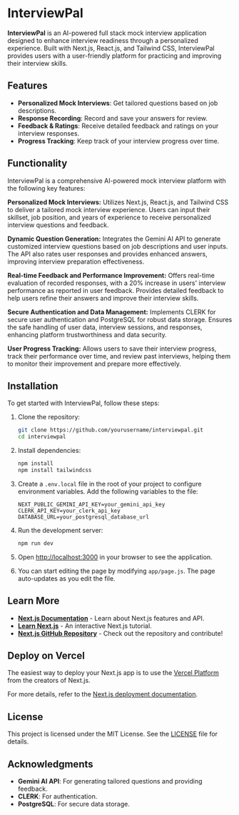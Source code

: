 # InterviewPal

**InterviewPal** is an AI-powered full stack mock interview application designed to enhance interview readiness through a personalized experience. Built with Next.js, React.js, and Tailwind CSS, InterviewPal provides users with a user-friendly platform for practicing and improving their interview skills.

## Features

- **Personalized Mock Interviews**: Get tailored questions based on job descriptions.
- **Response Recording**: Record and save your answers for review.
- **Feedback & Ratings**: Receive detailed feedback and ratings on your interview responses.
- **Progress Tracking**: Keep track of your interview progress over time.

## Functionality
InterviewPal is a comprehensive AI-powered mock interview platform with the following key features:

**Personalized Mock Interviews:** Utilizes Next.js, React.js, and Tailwind CSS to deliver a tailored mock interview experience. Users can input their skillset, job position, and years of experience to receive personalized interview questions and feedback.

**Dynamic Question Generation:** Integrates the Gemini AI API to generate customized interview questions based on job descriptions and user inputs. The API also rates user responses and provides enhanced answers, improving interview preparation effectiveness.

**Real-time Feedback and Performance Improvement:** Offers real-time evaluation of recorded responses, with a 20% increase in users' interview performance as reported in user feedback. Provides detailed feedback to help users refine their answers and improve their interview skills.

**Secure Authentication and Data Management:** Implements CLERK for secure user authentication and PostgreSQL for robust data storage. Ensures the safe handling of user data, interview sessions, and responses, enhancing platform trustworthiness and data security.

**User Progress Tracking:** Allows users to save their interview progress, track their performance over time, and review past interviews, helping them to monitor their improvement and prepare more effectively.

## Installation

To get started with InterviewPal, follow these steps:

1. Clone the repository:

    ```bash
    git clone https://github.com/yourusername/interviewpal.git
    cd interviewpal
    ```

2. Install dependencies:

    ```bash
    npm install
    npm install tailwindcss

    
3. Create a `.env.local` file in the root of your project to configure environment variables. Add the following variables to the file:

    ```plaintext
    NEXT_PUBLIC_GEMINI_API_KEY=your_gemini_api_key
    CLERK_API_KEY=your_clerk_api_key
    DATABASE_URL=your_postgresql_database_url
    ```

4. Run the development server:

    ```bash
    npm run dev


5. Open [http://localhost:3000](http://localhost:3000) in your browser to see the application.

6. You can start editing the page by modifying `app/page.js`. The page auto-updates as you edit the file.

## Learn More

- **[Next.js Documentation](https://nextjs.org/docs)** - Learn about Next.js features and API.
- **[Learn Next.js](https://nextjs.org/learn)** - An interactive Next.js tutorial.
- **[Next.js GitHub Repository](https://github.com/vercel/next.js)** - Check out the repository and contribute!

## Deploy on Vercel

The easiest way to deploy your Next.js app is to use the [Vercel Platform](https://vercel.com) from the creators of Next.js.

For more details, refer to the [Next.js deployment documentation](https://nextjs.org/docs/deployment).

## License

This project is licensed under the MIT License. See the [LICENSE](LICENSE) file for details.

## Acknowledgments

- **Gemini AI API**: For generating tailored questions and providing feedback.
- **CLERK**: For authentication.
- **PostgreSQL**: For secure data storage.


